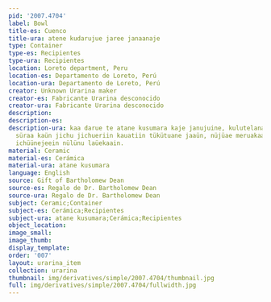 ```yaml
---
pid: '2007.4704'
label: Bowl
title-es: Cuenco
title-ura: atene kudarujue jaree janaanaje
type: Container
type-es: Recipientes
type-ura: Recipientes
location: Loreto department, Peru
location-es: Departamento de Loreto, Perú
location-ura: Departamento de Loreto, Perú
creator: Unknown Urarina maker
creator-es: Fabricante Urarina desconocido
creator-ura: Fabricante Urarina desconocido
description:
description-es:
description-ura: kaa darue te atane kusumara kaje janujuine, kulutelanaana, raüjiain
  süraa kaün jichu jichueriin kauatiin tükütuane jaaün, nüjüae meruakaain, süri tijiichaain,
  ichüünejeein nülünu laüekaain.
material: Ceramic
material-es: Cerámica
material-ura: atane kusumara
language: English
source: Gift of Bartholomew Dean
source-es: Regalo de Dr. Bartholomew Dean
source-ura: Regalo de Dr. Bartholomew Dean
subject: Ceramic;Container
subject-es: Cerámica;Recipientes
subject-ura: atane kusumara;Cerámica;Recipientes
object_location:
image_small:
image_thumb:
display_template:
order: '007'
layout: urarina_item
collection: urarina
thumbnail: img/derivatives/simple/2007.4704/thumbnail.jpg
full: img/derivatives/simple/2007.4704/fullwidth.jpg
---
```

